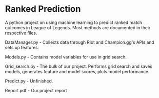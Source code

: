 # Ranked Prediction
A python project on using machine learning to predict ranked match outcomes in League of Legends. Most methods
are documented in their respective files.

DataManager.py - Collects data through Riot and Champion.gg's APIs and sets up features.

Models.py - Contains model variables for use in grid search.

Grid_search.py - The bulk of our project. Performs grid search and saves models, generates feature and model scores,
plots model performance.

Predict.py - Unfinished.

Report.pdf - Our project report
